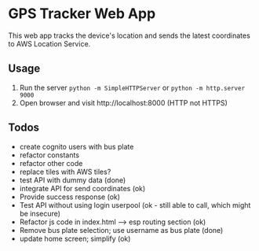 # GPS Tracker Web App

This web app tracks the device's location and sends the latest coordinates to AWS Location Service. 

## Usage
1. Run the server 
```python -m SimpleHTTPServer```
or
```python -m http.server 9000```
2. Open browser and visit http://localhost:8000 (HTTP not HTTPS)



## Todos
- create cognito users with bus plate
- refactor constants
- refactor other code
- replace tiles with AWS tiles?
- test API with dummy data (done)
- integrate API for send coordinates (ok)
- Provide success response (ok)
- Test API without using login userpool (ok - still able to call, which might be insecure)
- Refactor js code in index.html --> esp routing section (ok)
- Remove bus plate selection; use username as bus plate (done)
- update home screen; simplify (ok)

